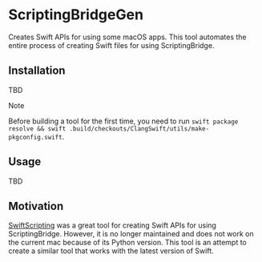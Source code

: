 # ScriptingBridgeGen
Creates Swift APIs for using some macOS apps.
This tool automates the entire process of creating Swift files for using ScriptingBridge.

## Installation
TBD

> [!NOTE]
Before building a tool for the first time, you need to run `swift package resolve && swift .build/checkouts/ClangSwift/utils/make-pkgconfig.swift`.

## Usage
TBD

## Motivation
[SwiftScripting](https://github.com/tingraldi/SwiftScripting) was a great tool for creating Swift APIs for using ScriptingBridge.
However, it is no longer maintained and does not work on the current mac because of its Python version.
This tool is an attempt to create a similar tool that works with the latest version of Swift.
